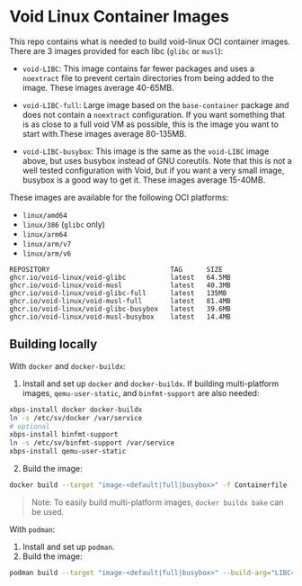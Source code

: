 # Void Linux Container Images

This repo contains what is needed to build void-linux OCI container
images. There are 3 images provided for each libc (`glibc` or `musl`):

- `void-LIBC`: This image contains far fewer packages and uses a
  `noextract` file to prevent certain directories from being added to
  the image. These images average 40-65MB.

- `void-LIBC-full`: Large image based on the `base-container` package and
  does not contain a `noextract` configuration. If you want something
  that is as close to a full void VM as possible, this is the image you
  want to start with.These images average 80-135MB.

- `void-LIBC-busybox`: This image is the same as the `void-LIBC` image
  above, but uses busybox instead of GNU coreutils. Note that this is
  not a well tested configuration with Void, but if you want a very
  small image, busybox is a good way to get it. These images average 15-40MB.

These images are available for the following OCI platforms:

- `linux/amd64`
- `linux/386` (`glibc` only)
- `linux/arm64`
- `linux/arm/v7`
- `linux/arm/v6`

```
REPOSITORY                              TAG      SIZE
ghcr.io/void-linux/void-glibc           latest   64.5MB
ghcr.io/void-linux/void-musl            latest   40.3MB
ghcr.io/void-linux/void-glibc-full      latest   135MB
ghcr.io/void-linux/void-musl-full       latest   81.4MB
ghcr.io/void-linux/void-glibc-busybox   latest   39.6MB
ghcr.io/void-linux/void-musl-busybox    latest   14.4MB
```

## Building locally

With `docker` and  `docker-buildx`:

1. Install and set up `docker` and `docker-buildx`. If building multi-platform images,
  `qemu-user-static`, and `binfmt-support` are also needed:
```sh
xbps-install docker docker-buildx
ln -s /etc/sv/docker /var/service
# optional
xbps-install binfmt-support
ln -s /etc/sv/binfmt-support /var/service
xbps-install qemu-user-static
```
2. Build the image:
```sh
docker build --target "image-<default|full|busybox>" -f Containerfile --build-arg="LIBC=<glibc|musl>" . --tag <yourtag>
```
> Note: To easily build multi-platform images, `docker buildx bake` can be used.

With `podman`:

1. Install and set up `podman`.
2. Build the image:
```sh
podman build --target "image-<default|full|busybox>" --build-arg="LIBC=<glibc|musl>" . --tag <yourtag>
```
